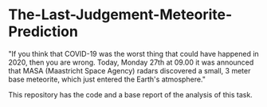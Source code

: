 # The-Last-Judgement-Meteorite-Prediction
"If you think that COVID-19 was the worst thing that could have happened in 2020, then you are wrong. Today, Monday 27th at 09.00 it was announced that MASA (Maastricht Space Agency) radars discovered a small, 3 meter base meteorite, which just entered the Earth's atmosphere."

This repository has the code and a base report of the analysis of this task.